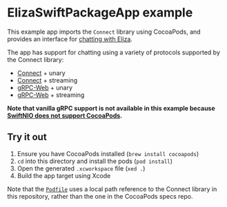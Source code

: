 # ElizaSwiftPackageApp example

This example app imports the `Connect` library using CocoaPods,
and provides an interface for
[chatting with Eliza](https://connect.build/demo).

The app has support for chatting using a variety of protocols supported by
the Connect library:

- [Connect](https://connect.build) + unary
- [Connect](https://connect.build) + streaming
- [gRPC-Web](https://grpc.io) + unary
- [gRPC-Web](https://grpc.io) + streaming

**Note that vanilla gRPC support is not available in this example because
[SwiftNIO does not support CocoaPods](https://github.com/apple/swift-nio/issues/2393).**

## Try it out

1. Ensure you have CocoaPods installed (`brew install cocoapods`)
2. `cd` into this directory and install the pods (`pod install`)
3. Open the generated `.xcworkspace` file (`xed .`)
4. Build the app target using Xcode

Note that the [`Podfile`](./Podfile) uses a local path reference to the
Connect library in this repository, rather than the one in the CocoaPods
specs repo.

